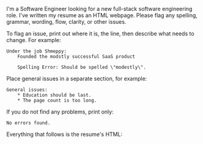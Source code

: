 I'm a Software Engineer looking for a new full-stack software engineering role. I've written my resume as an HTML webpage. Please flag any spelling, grammar, wording, flow, clarity, or other issues.

To flag an issue, print out where it is, the line, then describe what needs to change. For example:

```
Under the job Shmeppy:
    Founded the modstly successful SaaS product

    Spelling Error: Should be spelled \"modestly\".
```

Place general issues in a separate section, for example:

```
General issues:
    * Education should be last.
    * The page count is too long.
```

If you do not find any problems, print only:

```
No errors found.
```

Everything that follows is the resume's HTML:
